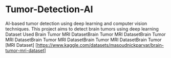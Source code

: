 # Tumor-Detection-AI
AI-based tumor detection using deep learning and computer vision techniques.
This project aims to detect brain tumors using deep learning
Dataset Used Brain Tumor MRI DatasetBrain Tumor MRI DatasetBrain Tumor MRI DatasetBrain Tumor MRI DatasetBrain Tumor MRI DatasetBrain Tumor [MRI Dataset] [https://www.kaggle.com/datasets/masoudnickparvar/brain-tumor-mri-dataset]
